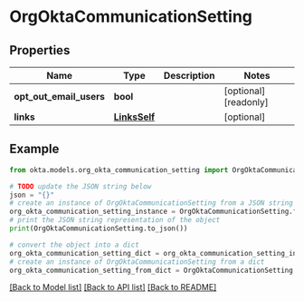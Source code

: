 # OrgOktaCommunicationSetting


## Properties

Name | Type | Description | Notes
------------ | ------------- | ------------- | -------------
**opt_out_email_users** | **bool** |  | [optional] [readonly] 
**links** | [**LinksSelf**](LinksSelf.md) |  | [optional] 

## Example

```python
from okta.models.org_okta_communication_setting import OrgOktaCommunicationSetting

# TODO update the JSON string below
json = "{}"
# create an instance of OrgOktaCommunicationSetting from a JSON string
org_okta_communication_setting_instance = OrgOktaCommunicationSetting.from_json(json)
# print the JSON string representation of the object
print(OrgOktaCommunicationSetting.to_json())

# convert the object into a dict
org_okta_communication_setting_dict = org_okta_communication_setting_instance.to_dict()
# create an instance of OrgOktaCommunicationSetting from a dict
org_okta_communication_setting_from_dict = OrgOktaCommunicationSetting.from_dict(org_okta_communication_setting_dict)
```
[[Back to Model list]](../README.md#documentation-for-models) [[Back to API list]](../README.md#documentation-for-api-endpoints) [[Back to README]](../README.md)


